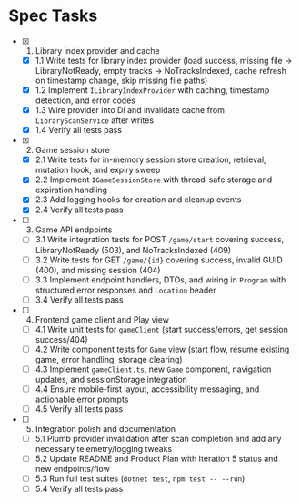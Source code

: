 # Spec Tasks

- [x] 1. Library index provider and cache
  - [x] 1.1 Write tests for library index provider (load success, missing file → LibraryNotReady, empty tracks → NoTracksIndexed, cache refresh on timestamp change, skip missing file paths)
  - [x] 1.2 Implement `ILibraryIndexProvider` with caching, timestamp detection, and error codes
  - [x] 1.3 Wire provider into DI and invalidate cache from `LibraryScanService` after writes
  - [x] 1.4 Verify all tests pass

- [x] 2. Game session store
  - [x] 2.1 Write tests for in-memory session store creation, retrieval, mutation hook, and expiry sweep
  - [x] 2.2 Implement `IGameSessionStore` with thread-safe storage and expiration handling
  - [x] 2.3 Add logging hooks for creation and cleanup events
  - [x] 2.4 Verify all tests pass

- [ ] 3. Game API endpoints
  - [ ] 3.1 Write integration tests for POST `/game/start` covering success, LibraryNotReady (503), and NoTracksIndexed (409)
  - [ ] 3.2 Write tests for GET `/game/{id}` covering success, invalid GUID (400), and missing session (404)
  - [ ] 3.3 Implement endpoint handlers, DTOs, and wiring in `Program` with structured error responses and `Location` header
  - [ ] 3.4 Verify all tests pass

- [ ] 4. Frontend game client and Play view
  - [ ] 4.1 Write unit tests for `gameClient` (start success/errors, get session success/404)
  - [ ] 4.2 Write component tests for `Game` view (start flow, resume existing game, error handling, storage clearing)
  - [ ] 4.3 Implement `gameClient.ts`, new `Game` component, navigation updates, and sessionStorage integration
  - [ ] 4.4 Ensure mobile-first layout, accessibility messaging, and actionable error prompts
  - [ ] 4.5 Verify all tests pass

- [ ] 5. Integration polish and documentation
  - [ ] 5.1 Plumb provider invalidation after scan completion and add any necessary telemetry/logging tweaks
  - [ ] 5.2 Update README and Product Plan with Iteration 5 status and new endpoints/flow
  - [ ] 5.3 Run full test suites (`dotnet test`, `npm test -- --run`)
  - [ ] 5.4 Verify all tests pass
